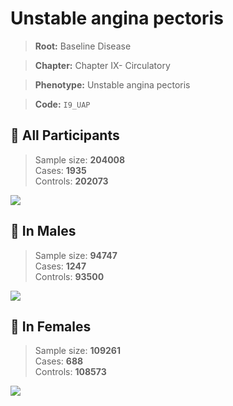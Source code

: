 # Unstable angina pectoris

> **Root:** Baseline Disease  

> **Chapter:** Chapter IX- Circulatory  

> **Phenotype:** Unstable angina pectoris  

> **Code:** `I9_UAP`

## 🧪 All Participants  
> Sample size: **204008**  
> Cases: **1935**  
> Controls: **202073**
<img src="/Disease/Figures/ALL/Incidence/I9_UAP.png"/>
<CsvTable src="/Disease_Data/ALL/Incidence/COX_I9_UAP.csv" label="🔍 View full results" />

## 👨 In Males  
> Sample size: **94747**  
> Cases: **1247**  
> Controls: **93500**
<img src="/Disease/Figures/Male/Incidence/I9_UAP.png"/>
<CsvTable src="/Disease_Data/Male/Incidence/COX_I9_UAP.csv" label="🔍 View full results" />

## 👩 In Females  
> Sample size: **109261**  
> Cases: **688**  
> Controls: **108573**
<img src="/Disease/Figures/Female/Incidence/I9_UAP.png"/>
<CsvTable src="/Disease_Data/Female/Incidence/COX_I9_UAP.csv" label="🔍 View full results" />

